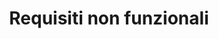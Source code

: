 ---
layout: post
title:  "Requisiti non funzionali"
categories: specifica-requisiti
descrizione:
  Requisiti non funzionali esprimono le proprietà oppure le qualità che il sistema deve possedere, non sono collegati direttamente con le funzioni implementate dal sistema, ma piuttosto alle modalità operative e di gestione. In sintesi, essi definiscono i vincoli sullo sviluppo del sistema. Certe volte possono essere più critici di quelli funzionali.
---